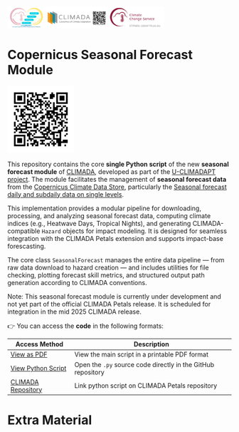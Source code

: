 <img src="images/Logos.png" alt="Project Logos" width="70%"/>

# **Copernicus Seasonal Forecast Module** 

<img src="images/repo_qr.png" alt="Repository QR Code" width="150"/>


This repository contains the core **single Python script** of the new **seasonal forecast module** of [CLIMADA](https://climada.ethz.ch/), developed as part of the [U-CLIMADAPT project](https://www.copernicus-user-uptake.eu/user-uptake/details/responding-to-the-impact-of-climate-change-u-climadapt-488). The module facilitates the management of **seasonal forecast data** from the [Copernicus Climate Data Store](https://cds.climate.copernicus.eu), particularly the [Seasonal forecast daily and subdaily data on single levels](https://cds.climate.copernicus.eu/datasets/seasonal-original-single-levels?tab=overview).

This implementation provides a modular pipeline for downloading, processing, and analyzing seasonal forecast data, computing climate indices (e.g., Heatwave Days, Tropical Nights), and generating CLIMADA-compatible `Hazard` objects for impact modeling. It is designed for seamless integration with the CLIMADA Petals extension and supports impact-base forescasting.

The core class `SeasonalForecast` manages the entire data pipeline — from raw data download to hazard creation — and includes utilities for file checking, plotting forecast skill metrics, and structured output path generation according to CLIMADA conventions.

Note: This seasonal forecast module is currently under development and not yet part of the official CLIMADA Petals release. It is scheduled for integration in the mid 2025 CLIMADA release. 

👉 You can access the **code** in the following formats:

| Access Method           | Description                                                  |
|--------------------------|--------------------------------------------------------------|
| [View as PDF](https://github.com/DahyannAraya/climada_seasonal_forecast_sr/blob/main/create_seasonal_forecast_hazard.py)            | View the main script in a printable PDF format               |
| [View Python Script](https://github.com/DahyannAraya/climada_seasonal_forecast_sr/blob/main/create_seasonal_forecast_hazard.py)     | Open the `.py` source code directly in the GitHub repository |
| [CLIMADA Repository](https://github.com/CLIMADA-project/climada_petals/blob/feature/copernicus_forecast/climada_petals/hazard/copernicus_interface/create_seasonal_forecast_hazard.py)     | Link python script on CLIMADA Petals repository    |



# **Extra Material** 

